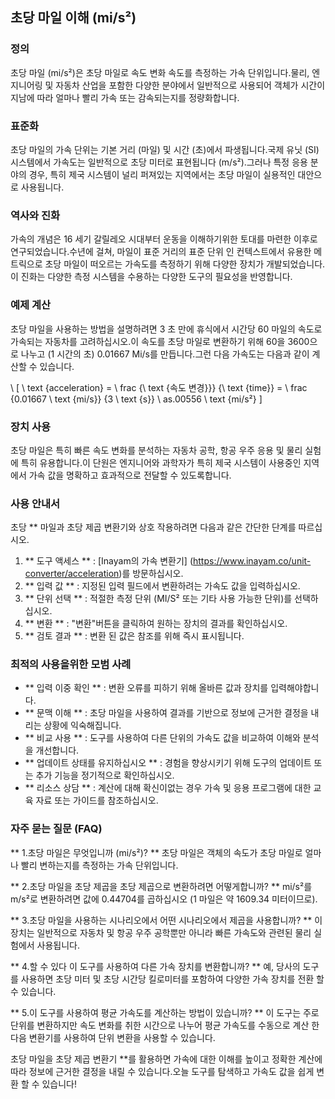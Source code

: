 ## 초당 마일 이해 (mi/s²)

### 정의
초당 마일 (mi/s²)은 초당 마일로 속도 변화 속도를 측정하는 가속 단위입니다.물리, 엔지니어링 및 자동차 산업을 포함한 다양한 분야에서 일반적으로 사용되어 객체가 시간이 지남에 따라 얼마나 빨리 가속 또는 감속되는지를 정량화합니다.

### 표준화
초당 마일의 가속 단위는 기본 거리 (마일) 및 시간 (초)에서 파생됩니다.국제 유닛 (SI) 시스템에서 가속도는 일반적으로 초당 미터로 표현됩니다 (m/s²).그러나 특정 응용 분야의 경우, 특히 제국 시스템이 널리 퍼져있는 지역에서는 초당 마일이 실용적인 대안으로 사용됩니다.

### 역사와 진화
가속의 개념은 16 세기 갈릴레오 시대부터 운동을 이해하기위한 토대를 마련한 이후로 연구되었습니다.수년에 걸쳐, 마일이 표준 거리의 표준 단위 인 컨텍스트에서 유용한 메트릭으로 초당 마일이 떠오르는 가속도를 측정하기 위해 다양한 장치가 개발되었습니다.이 진화는 다양한 측정 시스템을 수용하는 다양한 도구의 필요성을 반영합니다.

### 예제 계산
초당 마일을 사용하는 방법을 설명하려면 3 초 만에 휴식에서 시간당 60 마일의 속도로 가속되는 자동차를 고려하십시오.이 속도를 초당 마일로 변환하기 위해 60을 3600으로 나누고 (1 시간의 초) 0.01667 Mi/s를 만듭니다.그런 다음 가속도는 다음과 같이 계산할 수 있습니다.

\ [
\ text {acceleration} = \ frac {\ text {속도 변경}}} {\ text {time}} = \ frac {0.01667 \ text {mi/s}} {3 \ text {s}} \ as.00556 \ text {mi/s²}
\]

### 장치 사용
초당 마일은 특히 빠른 속도 변화를 분석하는 자동차 공학, 항공 우주 응용 및 물리 실험에 특히 유용합니다.이 단원은 엔지니어와 과학자가 특히 제국 시스템이 사용중인 지역에서 가속 값을 명확하고 효과적으로 전달할 수 있도록합니다.

### 사용 안내서
초당 ** 마일과 초당 제곱 변환기와 상호 작용하려면 다음과 같은 간단한 단계를 따르십시오.

1. ** 도구 액세스 ** : [Inayam의 가속 변환기] (https://www.inayam.co/unit-converter/acceleration)를 방문하십시오.
2. ** 입력 값 ** : 지정된 입력 필드에서 변환하려는 가속도 값을 입력하십시오.
3. ** 단위 선택 ** : 적절한 측정 단위 (MI/S² 또는 기타 사용 가능한 단위)를 선택하십시오.
4. ** 변환 ** : "변환"버튼을 클릭하여 원하는 장치의 결과를 확인하십시오.
5. ** 검토 결과 ** : 변환 된 값은 참조를 위해 즉시 표시됩니다.

### 최적의 사용을위한 모범 사례
- ** 입력 이중 확인 ** : 변환 오류를 피하기 위해 올바른 값과 장치를 입력해야합니다.
- ** 문맥 이해 ** : 초당 마일을 사용하여 결과를 기반으로 정보에 근거한 결정을 내리는 상황에 익숙해집니다.
- ** 비교 사용 ** : 도구를 사용하여 다른 단위의 가속도 값을 비교하여 이해와 분석을 개선합니다.
- ** 업데이트 상태를 유지하십시오 ** : 경험을 향상시키기 위해 도구의 업데이트 또는 추가 기능을 정기적으로 확인하십시오.
- ** 리소스 상담 ** : 계산에 대해 확신이없는 경우 가속 및 응용 프로그램에 대한 교육 자료 또는 가이드를 참조하십시오.

### 자주 묻는 질문 (FAQ)

** 1.초당 마일은 무엇입니까 (mi/s²)? **
초당 마일은 객체의 속도가 초당 마일로 얼마나 빨리 변하는지를 측정하는 가속 단위입니다.

** 2.초당 마일을 초당 제곱을 초당 제곱으로 변환하려면 어떻게합니까? **
mi/s²를 m/s²로 변환하려면 값에 0.44704를 곱하십시오 (1 마일은 약 1609.34 미터이므로).

** 3.초당 마일을 사용하는 시나리오에서 어떤 시나리오에서 제곱을 사용합니까? **
이 장치는 일반적으로 자동차 및 항공 우주 공학뿐만 ​​아니라 빠른 가속도와 관련된 물리 실험에서 사용됩니다.

** 4.할 수 있다 이 도구를 사용하여 다른 가속 장치를 변환합니까? **
예, 당사의 도구를 사용하면 초당 미터 및 초당 시간당 킬로미터를 포함하여 다양한 가속 장치를 전환 할 수 있습니다.

** 5.이 도구를 사용하여 평균 가속도를 계산하는 방법이 있습니까? **
이 도구는 주로 단위를 변환하지만 속도 변화를 취한 시간으로 나누어 평균 가속도를 수동으로 계산 한 다음 변환기를 사용하여 단위 변환을 사용할 수 있습니다.

초당 마일을 초당 제곱 변환기 **를 활용하면 가속에 대한 이해를 높이고 정확한 계산에 따라 정보에 근거한 결정을 내릴 수 있습니다.오늘 도구를 탐색하고 가속도 값을 쉽게 변환 할 수 있습니다!